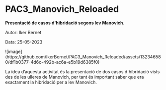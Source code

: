 # PAC3_Manovich_Reloaded
<p><strong>Presentació de casos d'hibridació segons lev Manovich.</strong></p>
<p>Autor: Iker Bernet</p>
<p>Data: 25-05-2023</p>
![image](https://github.com/IkerBernet/PAC3_Manovich_Reloaded/assets/132346580/df1b0377-4d6c-492b-ac6a-e5b19d6385f0)
<p>La idea d’aquesta activitat és la presentació de dos casos d'hibridació vists des de les ulleres de Manovich, per tant és important saber que era exactament la hibridació per a lev Manovich.</p>
